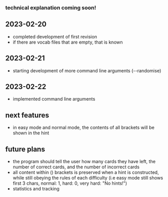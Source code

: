 ### technical explanation coming soon!

## 2023-02-20
- completed development of first revision
- if there are vocab files that are empty, that is known

## 2023-02-21
- starting development of more command line arguments (--randomise)

## 2023-02-22
- implemented command line arguments

## next features
- in easy mode and normal mode, the contents of all brackets will be shown in the hint

## future plans
- the program should tell the user how many cards they have left, the number of correct cards, and the number of incorrect cards
- all content within () brackets is preserved when a hint is constructed, while still obeying the rules of each difficulty (i.e easy mode still shows first 3 chars, normal: 1, hard: 0, very hard: "No hints!")
- statistics and tracking
